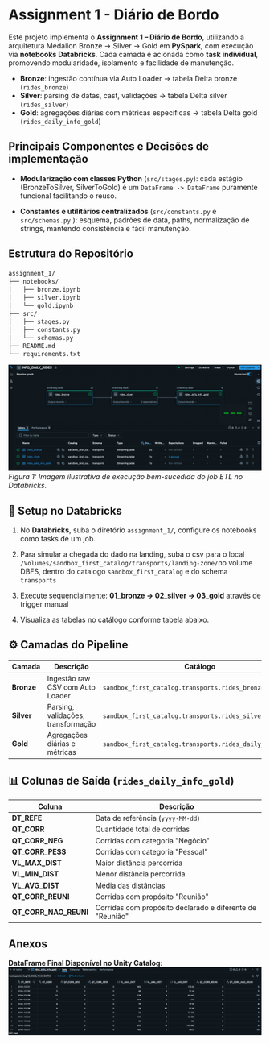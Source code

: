 
# Assignment 1 - Diário de Bordo

Este projeto implementa o **Assignment 1 – Diário de Bordo**,  utilizando a arquitetura Medalion Bronze → Silver → Gold em **PySpark**, com execução via **notebooks Databricks**. Cada camada é acionada como **task individual**, promovendo modularidade, isolamento e facilidade de manutenção.

* **Bronze**: ingestão contínua via Auto Loader → tabela Delta bronze (`rides_bronze`)
* **Silver**: parsing de datas, cast, validações → tabela Delta silver (`rides_silver`)
* **Gold**: agregações diárias com métricas específicas → tabela Delta gold (`rides_daily_info_gold`)

## Principais Componentes e Decisões de implementação

* **Modularização com classes Python** (`src/stages.py`): cada estágio (BronzeToSilver, SilverToGold) é um `DataFrame -> DataFrame` puramente funcional facilitando o reuso.

* **Constantes e utilitários centralizados** (`src/constants.py` e `src/schemas.py` ): esquema, padrões de data, paths, normalização de strings, mantendo consistência e fácil manutenção.


## Estrutura do Repositório

```
assignment_1/
├── notebooks/
│   ├── bronze.ipynb
│   ├── silver.ipynb
│   └── gold.ipynb
├── src/
│   ├── stages.py
│   ├── constants.py
|   └── schemas.py
├── README.md
└── requirements.txt
```

![ETL Job Success](img/1-ETL-job.png)
*Figura 1: Imagem ilustrativa de execução bem-sucedida do job ETL no Databricks.*

## 🚀 Setup no Databricks

1. No **Databricks**, suba o diretório `assignment_1/`, configure os notebooks como tasks de um job.

2. Para simular a chegada do dado na landing, suba o csv para o local `/Volumes/sandbox_first_catalog/transports/landing-zone/`no volume DBFS, dentro do catalogo `sandbox_first_catalog` e do schema `transports`

2. Execute sequencialmente: **01\_bronze → 02\_silver → 03\_gold** através de trigger manual

3. Visualiza as tabelas no catálogo conforme tabela abaixo.

## ⚙️ Camadas do Pipeline

| Camada     | Descrição                          | Catálogo                                   |
| ---------- | ---------------------------------- | ----------------------------------------- |
| **Bronze** | Ingestão raw CSV com Auto Loader   | `sandbox_first_catalog.transports.rides_bronze` |
| **Silver** | Parsing, validações, transformação | `sandbox_first_catalog.transports.rides_silver` |
| **Gold**   | Agregações diárias e métricas      | `sandbox_first_catalog.transports.rides_daily_info_gold` |


## 📊 Colunas de Saída (`rides_daily_info_gold`)

| Coluna                   | Descrição                                                 |
| ------------------------ | --------------------------------------------------------- |
| **DT\_REFE**             | Data de referência (`yyyy-MM-dd`)                         |
| **QT\_CORR**             | Quantidade total de corridas                              |
| **QT\_CORR\_NEG**        | Corridas com categoria "Negócio"                          |
| **QT\_CORR\_PESS**       | Corridas com categoria "Pessoal"                          |
| **VL\_MAX\_DIST**        | Maior distância percorrida                                |
| **VL\_MIN\_DIST**        | Menor distância percorrida                                |
| **VL\_AVG\_DIST**        | Média das distâncias                                      |
| **QT\_CORR\_REUNI**      | Corridas com propósito "Reunião"                          |
| **QT\_CORR\_NAO\_REUNI** | Corridas com propósito declarado e diferente de "Reunião" |

## Anexos

**DataFrame Final Disponível no Unity Catalog:**
![DataFrame Final](img/2-dataset-final.png)

